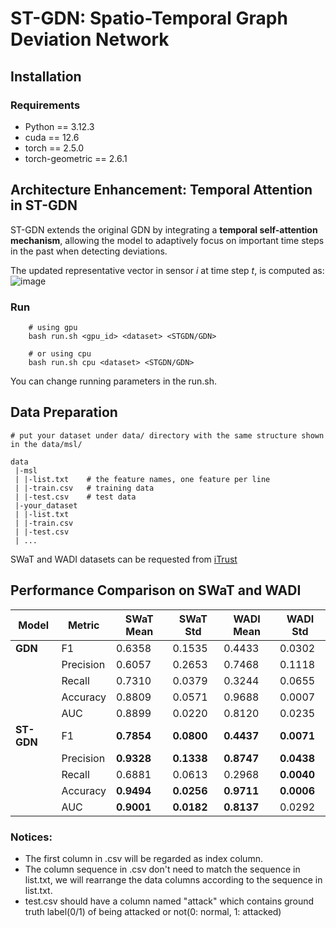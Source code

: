# ST-GDN: Spatio-Temporal Graph Deviation Network

## Installation
### Requirements
* Python == 3.12.3
* cuda == 12.6
* torch == 2.5.0
* torch-geometric == 2.6.1

## Architecture Enhancement: Temporal Attention in ST-GDN

ST-GDN extends the original GDN by integrating a **temporal self-attention mechanism**, allowing the model to adaptively focus on important time steps in the past when detecting deviations.

The updated representative vector in sensor _i_ at time step _t_, is computed as:
![image](https://github.com/user-attachments/assets/c6f91dd9-06f8-4f94-b77b-1a08987b85cd)


### Run
```
    # using gpu
    bash run.sh <gpu_id> <dataset> <STGDN/GDN>

    # or using cpu
    bash run.sh cpu <dataset> <STGDN/GDN>
```
You can change running parameters in the run.sh.


## Data Preparation
```
# put your dataset under data/ directory with the same structure shown in the data/msl/

data
 |-msl
 | |-list.txt    # the feature names, one feature per line
 | |-train.csv   # training data
 | |-test.csv    # test data
 |-your_dataset
 | |-list.txt
 | |-train.csv
 | |-test.csv
 | ...

```
SWaT and WADI datasets can be requested from [iTrust](https://itrust.sutd.edu.sg/)


## Performance Comparison on SWaT and WADI
| Model      | Metric    | SWaT Mean | SWaT Std | WADI Mean | WADI Std |
|------------|-----------|-----------|----------|-----------|----------|
| **GDN**    | F1        | 0.6358    | 0.1535   | 0.4433    | 0.0302   |
|            | Precision | 0.6057    | 0.2653   | 0.7468    | 0.1118   |
|            | Recall    | 0.7310    | 0.0379   | 0.3244    | 0.0655   |
|            | Accuracy  | 0.8809    | 0.0571   | 0.9688    | 0.0007   |
|            | AUC       | 0.8899    | 0.0220   | 0.8120    | 0.0235   |
| **ST-GDN** | F1        | **0.7854**|**0.0800**| **0.4437**|**0.0071**|
|            | Precision | **0.9328**|**0.1338**| **0.8747**|**0.0438**|
|            | Recall    | 0.6881    | 0.0613   | 0.2968    |**0.0040**|
|            | Accuracy  | **0.9494**|**0.0256**| **0.9711**|**0.0006**|
|            | AUC       | **0.9001**|**0.0182**| **0.8137**| 0.0292   |


### Notices:
* The first column in .csv will be regarded as index column. 
* The column sequence in .csv don't need to match the sequence in list.txt, we will rearrange the data columns according to the sequence in list.txt.
* test.csv should have a column named "attack" which contains ground truth label(0/1) of being attacked or not(0: normal, 1: attacked)
